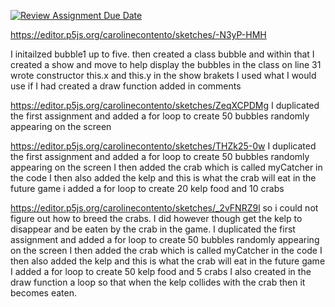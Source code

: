 [![Review Assignment Due Date](https://classroom.github.com/assets/deadline-readme-button-24ddc0f5d75046c5622901739e7c5dd533143b0c8e959d652212380cedb1ea36.svg)](https://classroom.github.com/a/pJv4oXRo)

https://editor.p5js.org/carolinecontento/sketches/-N3yP-HMH

I initailzed bubble1 up to five.
then created a class bubble and within that I created a show and move to help display the bubbles
in the class on line 31 wrote constructor this.x and this.y
in the show brakets I used what I would use if I had created a draw function 
added in comments 

https://editor.p5js.org/carolinecontento/sketches/ZeqXCPDMg
I duplicated the first assignment 
and added a for loop to create 50 bubbles randomly appearing on the screen

https://editor.p5js.org/carolinecontento/sketches/THZk25-0w
I duplicated the first assignment 
and added a for loop to create 50 bubbles randomly appearing on the screen
I then added the crab which is called myCatcher in the code 
I then also added the kelp and this is what the crab will eat in the future game 
i added a for loop to create 20 kelp food and 10 crabs

https://editor.p5js.org/carolinecontento/sketches/_2vFNRZ9l
so i could not figure out how to breed the crabs. I did however though get the kelp to disappear and be eaten by the crab in the game.
I duplicated the first assignment 
and added a for loop to create 50 bubbles randomly appearing on the screen
I then added the crab which is called myCatcher in the code 
I then also added the kelp and this is what the crab will eat in the future game 
I added a for loop to create 50 kelp food and 5 crabs
I also created in the draw function a loop so that when the kelp collides with the crab then it becomes eaten. 
